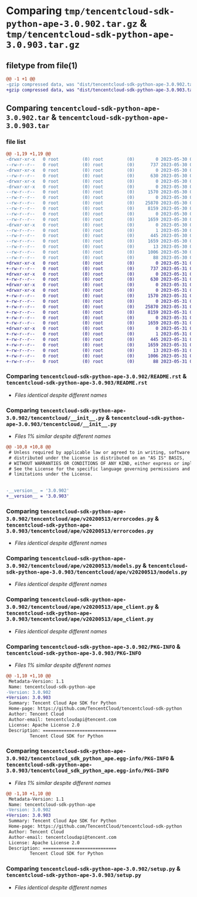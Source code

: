 # Comparing `tmp/tencentcloud-sdk-python-ape-3.0.902.tar.gz` & `tmp/tencentcloud-sdk-python-ape-3.0.903.tar.gz`

## filetype from file(1)

```diff
@@ -1 +1 @@
-gzip compressed data, was "dist/tencentcloud-sdk-python-ape-3.0.902.tar", last modified: Tue May 30 00:14:36 2023, max compression
+gzip compressed data, was "dist/tencentcloud-sdk-python-ape-3.0.903.tar", last modified: Wed May 31 02:01:08 2023, max compression
```

## Comparing `tencentcloud-sdk-python-ape-3.0.902.tar` & `tencentcloud-sdk-python-ape-3.0.903.tar`

### file list

```diff
@@ -1,19 +1,19 @@
-drwxr-xr-x   0 root         (0) root         (0)        0 2023-05-30 00:14:36.000000 tencentcloud-sdk-python-ape-3.0.902/
--rw-r--r--   0 root         (0) root         (0)      737 2023-05-30 00:14:36.000000 tencentcloud-sdk-python-ape-3.0.902/README.rst
-drwxr-xr-x   0 root         (0) root         (0)        0 2023-05-30 00:14:36.000000 tencentcloud-sdk-python-ape-3.0.902/tencentcloud/
--rw-r--r--   0 root         (0) root         (0)      630 2023-05-30 00:14:36.000000 tencentcloud-sdk-python-ape-3.0.902/tencentcloud/__init__.py
-drwxr-xr-x   0 root         (0) root         (0)        0 2023-05-30 00:14:36.000000 tencentcloud-sdk-python-ape-3.0.902/tencentcloud/ape/
-drwxr-xr-x   0 root         (0) root         (0)        0 2023-05-30 00:14:36.000000 tencentcloud-sdk-python-ape-3.0.902/tencentcloud/ape/v20200513/
--rw-r--r--   0 root         (0) root         (0)     1570 2023-05-30 00:14:36.000000 tencentcloud-sdk-python-ape-3.0.902/tencentcloud/ape/v20200513/errorcodes.py
--rw-r--r--   0 root         (0) root         (0)        0 2023-05-30 00:14:36.000000 tencentcloud-sdk-python-ape-3.0.902/tencentcloud/ape/v20200513/__init__.py
--rw-r--r--   0 root         (0) root         (0)    25870 2023-05-30 00:14:36.000000 tencentcloud-sdk-python-ape-3.0.902/tencentcloud/ape/v20200513/models.py
--rw-r--r--   0 root         (0) root         (0)     8159 2023-05-30 00:14:36.000000 tencentcloud-sdk-python-ape-3.0.902/tencentcloud/ape/v20200513/ape_client.py
--rw-r--r--   0 root         (0) root         (0)        0 2023-05-30 00:14:36.000000 tencentcloud-sdk-python-ape-3.0.902/tencentcloud/ape/__init__.py
--rw-r--r--   0 root         (0) root         (0)     1659 2023-05-30 00:14:36.000000 tencentcloud-sdk-python-ape-3.0.902/PKG-INFO
-drwxr-xr-x   0 root         (0) root         (0)        0 2023-05-30 00:14:36.000000 tencentcloud-sdk-python-ape-3.0.902/tencentcloud_sdk_python_ape.egg-info/
--rw-r--r--   0 root         (0) root         (0)        1 2023-05-30 00:14:36.000000 tencentcloud-sdk-python-ape-3.0.902/tencentcloud_sdk_python_ape.egg-info/dependency_links.txt
--rw-r--r--   0 root         (0) root         (0)      445 2023-05-30 00:14:36.000000 tencentcloud-sdk-python-ape-3.0.902/tencentcloud_sdk_python_ape.egg-info/SOURCES.txt
--rw-r--r--   0 root         (0) root         (0)     1659 2023-05-30 00:14:36.000000 tencentcloud-sdk-python-ape-3.0.902/tencentcloud_sdk_python_ape.egg-info/PKG-INFO
--rw-r--r--   0 root         (0) root         (0)       13 2023-05-30 00:14:36.000000 tencentcloud-sdk-python-ape-3.0.902/tencentcloud_sdk_python_ape.egg-info/top_level.txt
--rw-r--r--   0 root         (0) root         (0)     1006 2023-05-30 00:14:36.000000 tencentcloud-sdk-python-ape-3.0.902/setup.py
--rw-r--r--   0 root         (0) root         (0)       88 2023-05-30 00:14:36.000000 tencentcloud-sdk-python-ape-3.0.902/setup.cfg
+drwxr-xr-x   0 root         (0) root         (0)        0 2023-05-31 02:01:08.000000 tencentcloud-sdk-python-ape-3.0.903/
+-rw-r--r--   0 root         (0) root         (0)      737 2023-05-31 02:01:07.000000 tencentcloud-sdk-python-ape-3.0.903/README.rst
+drwxr-xr-x   0 root         (0) root         (0)        0 2023-05-31 02:01:08.000000 tencentcloud-sdk-python-ape-3.0.903/tencentcloud/
+-rw-r--r--   0 root         (0) root         (0)      630 2023-05-31 02:01:07.000000 tencentcloud-sdk-python-ape-3.0.903/tencentcloud/__init__.py
+drwxr-xr-x   0 root         (0) root         (0)        0 2023-05-31 02:01:08.000000 tencentcloud-sdk-python-ape-3.0.903/tencentcloud/ape/
+drwxr-xr-x   0 root         (0) root         (0)        0 2023-05-31 02:01:08.000000 tencentcloud-sdk-python-ape-3.0.903/tencentcloud/ape/v20200513/
+-rw-r--r--   0 root         (0) root         (0)     1570 2023-05-31 02:01:07.000000 tencentcloud-sdk-python-ape-3.0.903/tencentcloud/ape/v20200513/errorcodes.py
+-rw-r--r--   0 root         (0) root         (0)        0 2023-05-31 02:01:07.000000 tencentcloud-sdk-python-ape-3.0.903/tencentcloud/ape/v20200513/__init__.py
+-rw-r--r--   0 root         (0) root         (0)    25870 2023-05-31 02:01:07.000000 tencentcloud-sdk-python-ape-3.0.903/tencentcloud/ape/v20200513/models.py
+-rw-r--r--   0 root         (0) root         (0)     8159 2023-05-31 02:01:07.000000 tencentcloud-sdk-python-ape-3.0.903/tencentcloud/ape/v20200513/ape_client.py
+-rw-r--r--   0 root         (0) root         (0)        0 2023-05-31 02:01:07.000000 tencentcloud-sdk-python-ape-3.0.903/tencentcloud/ape/__init__.py
+-rw-r--r--   0 root         (0) root         (0)     1659 2023-05-31 02:01:08.000000 tencentcloud-sdk-python-ape-3.0.903/PKG-INFO
+drwxr-xr-x   0 root         (0) root         (0)        0 2023-05-31 02:01:08.000000 tencentcloud-sdk-python-ape-3.0.903/tencentcloud_sdk_python_ape.egg-info/
+-rw-r--r--   0 root         (0) root         (0)        1 2023-05-31 02:01:07.000000 tencentcloud-sdk-python-ape-3.0.903/tencentcloud_sdk_python_ape.egg-info/dependency_links.txt
+-rw-r--r--   0 root         (0) root         (0)      445 2023-05-31 02:01:08.000000 tencentcloud-sdk-python-ape-3.0.903/tencentcloud_sdk_python_ape.egg-info/SOURCES.txt
+-rw-r--r--   0 root         (0) root         (0)     1659 2023-05-31 02:01:07.000000 tencentcloud-sdk-python-ape-3.0.903/tencentcloud_sdk_python_ape.egg-info/PKG-INFO
+-rw-r--r--   0 root         (0) root         (0)       13 2023-05-31 02:01:07.000000 tencentcloud-sdk-python-ape-3.0.903/tencentcloud_sdk_python_ape.egg-info/top_level.txt
+-rw-r--r--   0 root         (0) root         (0)     1006 2023-05-31 02:01:07.000000 tencentcloud-sdk-python-ape-3.0.903/setup.py
+-rw-r--r--   0 root         (0) root         (0)       88 2023-05-31 02:01:08.000000 tencentcloud-sdk-python-ape-3.0.903/setup.cfg
```

### Comparing `tencentcloud-sdk-python-ape-3.0.902/README.rst` & `tencentcloud-sdk-python-ape-3.0.903/README.rst`

 * *Files identical despite different names*

### Comparing `tencentcloud-sdk-python-ape-3.0.902/tencentcloud/__init__.py` & `tencentcloud-sdk-python-ape-3.0.903/tencentcloud/__init__.py`

 * *Files 1% similar despite different names*

```diff
@@ -10,8 +10,8 @@
 # Unless required by applicable law or agreed to in writing, software
 # distributed under the License is distributed on an "AS IS" BASIS,
 # WITHOUT WARRANTIES OR CONDITIONS OF ANY KIND, either express or implied.
 # See the License for the specific language governing permissions and
 # limitations under the License.
 
 
-__version__ = '3.0.902'
+__version__ = '3.0.903'
```

### Comparing `tencentcloud-sdk-python-ape-3.0.902/tencentcloud/ape/v20200513/errorcodes.py` & `tencentcloud-sdk-python-ape-3.0.903/tencentcloud/ape/v20200513/errorcodes.py`

 * *Files identical despite different names*

### Comparing `tencentcloud-sdk-python-ape-3.0.902/tencentcloud/ape/v20200513/models.py` & `tencentcloud-sdk-python-ape-3.0.903/tencentcloud/ape/v20200513/models.py`

 * *Files identical despite different names*

### Comparing `tencentcloud-sdk-python-ape-3.0.902/tencentcloud/ape/v20200513/ape_client.py` & `tencentcloud-sdk-python-ape-3.0.903/tencentcloud/ape/v20200513/ape_client.py`

 * *Files identical despite different names*

### Comparing `tencentcloud-sdk-python-ape-3.0.902/PKG-INFO` & `tencentcloud-sdk-python-ape-3.0.903/PKG-INFO`

 * *Files 1% similar despite different names*

```diff
@@ -1,10 +1,10 @@
 Metadata-Version: 1.1
 Name: tencentcloud-sdk-python-ape
-Version: 3.0.902
+Version: 3.0.903
 Summary: Tencent Cloud Ape SDK for Python
 Home-page: https://github.com/TencentCloud/tencentcloud-sdk-python
 Author: Tencent Cloud
 Author-email: tencentcloudapi@tencent.com
 License: Apache License 2.0
 Description: ============================
         Tencent Cloud SDK for Python
```

### Comparing `tencentcloud-sdk-python-ape-3.0.902/tencentcloud_sdk_python_ape.egg-info/PKG-INFO` & `tencentcloud-sdk-python-ape-3.0.903/tencentcloud_sdk_python_ape.egg-info/PKG-INFO`

 * *Files 1% similar despite different names*

```diff
@@ -1,10 +1,10 @@
 Metadata-Version: 1.1
 Name: tencentcloud-sdk-python-ape
-Version: 3.0.902
+Version: 3.0.903
 Summary: Tencent Cloud Ape SDK for Python
 Home-page: https://github.com/TencentCloud/tencentcloud-sdk-python
 Author: Tencent Cloud
 Author-email: tencentcloudapi@tencent.com
 License: Apache License 2.0
 Description: ============================
         Tencent Cloud SDK for Python
```

### Comparing `tencentcloud-sdk-python-ape-3.0.902/setup.py` & `tencentcloud-sdk-python-ape-3.0.903/setup.py`

 * *Files identical despite different names*

